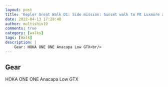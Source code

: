 ```yaml
---
layout: post
title: 'Kepler Great Walk D1: Side mission: Sunset walk to Mt Luxmore and back to Luxmore Hut'
date: 2022-04-13 17:29:48
author: multishiv19
comments: true
category: [walks]
tags: [Walk]
description: |
    Gear: HOKA ONE ONE Anacapa Low GTX<br/>
---
```


## Gear
HOKA ONE ONE Anacapa Low GTX



<div width='100%' class='strava-embed-placeholder' data-embed-type='activity' data-embed-id='6988108579'></div>
<script src='https://strava-embeds.com/embed.js'></script>
